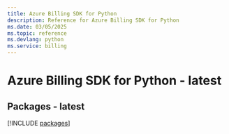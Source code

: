 ```yaml
---
title: Azure Billing SDK for Python
description: Reference for Azure Billing SDK for Python
ms.date: 03/05/2025
ms.topic: reference
ms.devlang: python
ms.service: billing
---
```

# Azure Billing SDK for Python - latest
## Packages - latest
[!INCLUDE [packages](billing-index.md)]